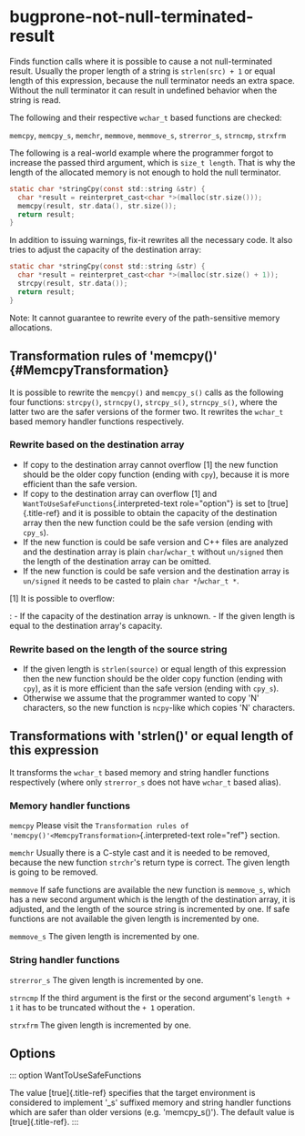 # bugprone-not-null-terminated-result

Finds function calls where it is possible to cause a not null-terminated
result. Usually the proper length of a string is `strlen(src) + 1` or
equal length of this expression, because the null terminator needs an
extra space. Without the null terminator it can result in undefined
behavior when the string is read.

The following and their respective `wchar_t` based functions are
checked:

`memcpy`, `memcpy_s`, `memchr`, `memmove`, `memmove_s`, `strerror_s`,
`strncmp`, `strxfrm`

The following is a real-world example where the programmer forgot to
increase the passed third argument, which is `size_t length`. That is
why the length of the allocated memory is not enough to hold the null
terminator.

```c
static char *stringCpy(const std::string &str) {
  char *result = reinterpret_cast<char *>(malloc(str.size()));
  memcpy(result, str.data(), str.size());
  return result;
}
```

In addition to issuing warnings, fix-it rewrites all the necessary code.
It also tries to adjust the capacity of the destination array:

```c
static char *stringCpy(const std::string &str) {
  char *result = reinterpret_cast<char *>(malloc(str.size() + 1));
  strcpy(result, str.data());
  return result;
}
```

Note: It cannot guarantee to rewrite every of the path-sensitive memory
allocations.

## Transformation rules of \'memcpy()\' {#MemcpyTransformation}

It is possible to rewrite the `memcpy()` and `memcpy_s()` calls as the
following four functions: `strcpy()`, `strncpy()`, `strcpy_s()`,
`strncpy_s()`, where the latter two are the safer versions of the former
two. It rewrites the `wchar_t` based memory handler functions
respectively.

### Rewrite based on the destination array

- If copy to the destination array cannot overflow \[1\] the new
  function should be the older copy function (ending with `cpy`),
  because it is more efficient than the safe version.
- If copy to the destination array can overflow \[1\] and
  `WantToUseSafeFunctions`{.interpreted-text role="option"} is set to
  [true]{.title-ref} and it is possible to obtain the capacity of the
  destination array then the new function could be the safe version
  (ending with `cpy_s`).
- If the new function is could be safe version and C++ files are
  analyzed and the destination array is plain `char`/`wchar_t` without
  `un/signed` then the length of the destination array can be omitted.
- If the new function is could be safe version and the destination
  array is `un/signed` it needs to be casted to plain
  `char *`/`wchar_t *`.

\[1\] It is possible to overflow:

: - If the capacity of the destination array is unknown. - If the given length is equal to the destination array\'s
capacity.

### Rewrite based on the length of the source string

- If the given length is `strlen(source)` or equal length of this
  expression then the new function should be the older copy function
  (ending with `cpy`), as it is more efficient than the safe version
  (ending with `cpy_s`).
- Otherwise we assume that the programmer wanted to copy \'N\'
  characters, so the new function is `ncpy`-like which copies \'N\'
  characters.

## Transformations with \'strlen()\' or equal length of this expression

It transforms the `wchar_t` based memory and string handler functions
respectively (where only `strerror_s` does not have `wchar_t` based
alias).

### Memory handler functions

`memcpy` Please visit the
`Transformation rules of 'memcpy()'<MemcpyTransformation>`{.interpreted-text
role="ref"} section.

`memchr` Usually there is a C-style cast and it is needed to be removed,
because the new function `strchr`\'s return type is correct. The given
length is going to be removed.

`memmove` If safe functions are available the new function is
`memmove_s`, which has a new second argument which is the length of the
destination array, it is adjusted, and the length of the source string
is incremented by one. If safe functions are not available the given
length is incremented by one.

`memmove_s` The given length is incremented by one.

### String handler functions

`strerror_s` The given length is incremented by one.

`strncmp` If the third argument is the first or the second argument\'s
`length + 1` it has to be truncated without the `+ 1` operation.

`strxfrm` The given length is incremented by one.

## Options

::: option
WantToUseSafeFunctions

The value [true]{.title-ref} specifies that the target environment is
considered to implement \'\_s\' suffixed memory and string handler
functions which are safer than older versions (e.g. \'memcpy_s()\'). The
default value is [true]{.title-ref}.
:::
